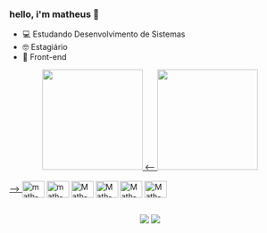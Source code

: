 ### hello, i'm matheus 👋

- 💻 Estudando Desenvolvimento de Sistemas 
- 🤓 Estagiário 
- 🎨 Front-end 
<div align="center">
  <a href="https://github.com/mtth01">
  <img height="180em" src="https://github-readme-stats.vercel.app/api?username=mtth01&show_icons=true&theme=dracula&include_all_commits=true&count_private=true"/>
  <-- <img height="180em" src="https://github-readme-stats.vercel.app/api/top-langs/?username=mtth01&layout=compact&langs_count=7&theme=dracula"/>
</div> -->

<div style="display: inline-block;"><br>
<img align="center" alt="math-JS" height="30" width="40"  src="https://cdn.jsdelivr.net/gh/devicons/devicon/icons/javascript/javascript-original.svg" />
  <img align="center" alt="math-HTML" height="30" width="40" src="https://cdn.jsdelivr.net/gh/devicons/devicon/icons/html5/html5-plain.svg" />
  <img align="center" alt="Math-CSS" height="30" width="40" src="https://cdn.jsdelivr.net/gh/devicons/devicon/icons/css3/css3-original.svg" />
<img align="center" alt="Math-REACT" height="30" width="40" src="https://cdn.jsdelivr.net/gh/devicons/devicon/icons/java/java-original.svg" />
<img align="center" alt="Math-REACT" height="30" width="40" src="https://cdn.jsdelivr.net/gh/devicons/devicon/icons/react/react-original.svg" />
<img align="center" alt="Math-NODE" height="30" width="40" src="https://cdn.jsdelivr.net/gh/devicons/devicon/icons/nodejs/nodejs-original.svg" />

</div>

##
<div align="center" > 
  <a href="https://instagram.com/mtth01" target="_blank"><img src="https://img.shields.io/badge/-Instagram-%23E4405F?style=for-the-badge&logo=instagram&logoColor=white" target="_blank"></a>
  <a href = "https://is.gd/6swA6U"><img src="https://img.shields.io/badge/-Gmail-%23333?style=for-the-badge&logo=gmail&logoColor=white" target="_blank"></a>
 </div> 
